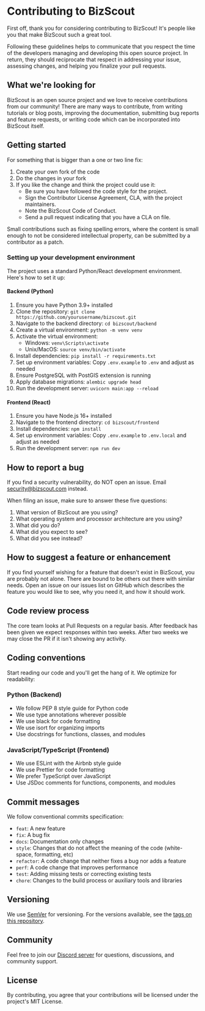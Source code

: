 # Contributing to BizScout

First off, thank you for considering contributing to BizScout! It's people like you that make BizScout such a great tool.

Following these guidelines helps to communicate that you respect the time of the developers managing and developing this open source project. In return, they should reciprocate that respect in addressing your issue, assessing changes, and helping you finalize your pull requests.

## What we're looking for

BizScout is an open source project and we love to receive contributions from our community! There are many ways to contribute, from writing tutorials or blog posts, improving the documentation, submitting bug reports and feature requests, or writing code which can be incorporated into BizScout itself.

## Getting started

For something that is bigger than a one or two line fix:

1. Create your own fork of the code
2. Do the changes in your fork
3. If you like the change and think the project could use it:
    * Be sure you have followed the code style for the project.
    * Sign the Contributor License Agreement, CLA, with the project maintainers.
    * Note the BizScout Code of Conduct.
    * Send a pull request indicating that you have a CLA on file.

Small contributions such as fixing spelling errors, where the content is small enough to not be considered intellectual property, can be submitted by a contributor as a patch.

### Setting up your development environment

The project uses a standard Python/React development environment. Here's how to set it up:

#### Backend (Python)

1. Ensure you have Python 3.9+ installed
2. Clone the repository: `git clone https://github.com/yourusername/bizscout.git`
3. Navigate to the backend directory: `cd bizscout/backend`
4. Create a virtual environment: `python -m venv venv`
5. Activate the virtual environment:
   * Windows: `venv\Scripts\activate`
   * Unix/MacOS: `source venv/bin/activate`
6. Install dependencies: `pip install -r requirements.txt`
7. Set up environment variables: Copy `.env.example` to `.env` and adjust as needed
8. Ensure PostgreSQL with PostGIS extension is running
9. Apply database migrations: `alembic upgrade head`
10. Run the development server: `uvicorn main:app --reload`

#### Frontend (React)

1. Ensure you have Node.js 16+ installed
2. Navigate to the frontend directory: `cd bizscout/frontend`
3. Install dependencies: `npm install`
4. Set up environment variables: Copy `.env.example` to `.env.local` and adjust as needed
5. Run the development server: `npm run dev`

## How to report a bug

If you find a security vulnerability, do NOT open an issue. Email security@bizscout.com instead.

When filing an issue, make sure to answer these five questions:

1. What version of BizScout are you using?
2. What operating system and processor architecture are you using?
3. What did you do?
4. What did you expect to see?
5. What did you see instead?

## How to suggest a feature or enhancement

If you find yourself wishing for a feature that doesn't exist in BizScout, you are probably not alone. There are bound to be others out there with similar needs. Open an issue on our issues list on GitHub which describes the feature you would like to see, why you need it, and how it should work.

## Code review process

The core team looks at Pull Requests on a regular basis. After feedback has been given we expect responses within two weeks. After two weeks we may close the PR if it isn't showing any activity.

## Coding conventions

Start reading our code and you'll get the hang of it. We optimize for readability:

### Python (Backend)

- We follow PEP 8 style guide for Python code
- We use type annotations wherever possible
- We use black for code formatting
- We use isort for organizing imports
- Use docstrings for functions, classes, and modules

### JavaScript/TypeScript (Frontend)

- We use ESLint with the Airbnb style guide
- We use Prettier for code formatting
- We prefer TypeScript over JavaScript
- Use JSDoc comments for functions, components, and modules

## Commit messages

We follow conventional commits specification:

- `feat`: A new feature
- `fix`: A bug fix
- `docs`: Documentation only changes
- `style`: Changes that do not affect the meaning of the code (white-space, formatting, etc)
- `refactor`: A code change that neither fixes a bug nor adds a feature
- `perf`: A code change that improves performance
- `test`: Adding missing tests or correcting existing tests
- `chore`: Changes to the build process or auxiliary tools and libraries

## Versioning

We use [SemVer](http://semver.org/) for versioning. For the versions available, see the [tags on this repository](https://github.com/yourusername/bizscout/tags).

## Community

Feel free to join our [Discord server](https://discord.gg/bizscout) for questions, discussions, and community support.

## License

By contributing, you agree that your contributions will be licensed under the project's MIT License.
